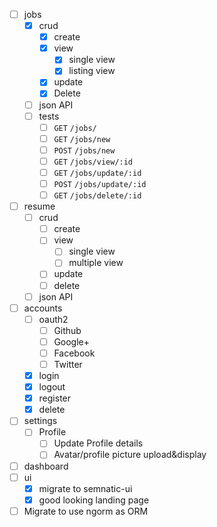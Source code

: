 - [ ] jobs
  - [x] crud
    - [x] create
    - [x] view
      - [x] single view
      - [x] listing view
    - [x] update
    - [x] Delete
  - [ ] json API
  - [ ] tests
      - [ ] `GET` `/jobs/`
      - [ ] `GET` `/jobs/new`
      - [ ] `POST` `/jobs/new`
      - [ ] `GET` `/jobs/view/:id`
      - [ ] `GET` `/jobs/update/:id`
      - [ ] `POST` `/jobs/update/:id`
      - [ ] `GET` `/jobs/delete/:id`
- [ ] resume
  - [ ] crud
      - [ ] create
      - [ ] view
        - [ ] single view
        - [ ] multiple view
      - [ ] update
      - [ ] delete
  - [ ] json API
- [ ] accounts
  - [ ] oauth2
    - [ ] Github
    - [ ] Google+
    - [ ] Facebook
    - [ ] Twitter
  - [x] login
  - [x] logout
  - [x] register
  - [x] delete
- [ ] settings
  - [ ] Profile
    - [ ] Update Profile details
    - [ ] Avatar/profile picture upload&display
- [ ] dashboard
- [ ] ui
  - [x] migrate to semnatic-ui
  - [x] good looking landing page
- [ ] Migrate to use ngorm as ORM
